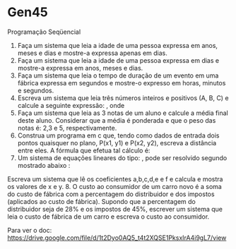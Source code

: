 # Gen45
Programação Seqüencial

1. Faça um sistema que leia a idade de uma pessoa expressa em anos, meses e dias e mostre-a expressa apenas em dias. 
2. Faça um sistema que leia a idade de uma pessoa expressa em dias e mostre-a expressa em anos, meses e dias. 
3. Faça um sistema que leia o tempo de duração de um evento em uma fábrica expressa em segundos e mostre-o expresso em horas, minutos e segundos. 
4. Escreva  um sistema que leia três números inteiros e positivos (A, B, C) e calcule a seguinte expressão: 
, onde  
5. Faça um sistema que leia as 3 notas de um aluno e calcule a média final deste aluno. Considerar que a média é ponderada e que o peso das notas é: 2,3 e 5, respectivamente. 
6. Construa um programa em c que, tendo como dados de entrada dois pontos quaisquer no plano, P(x1, y1) e P(x2, y2), escreva a distância entre eles. A fórmula que efetua tal cálculo é: 
7. Um sistema de equações lineares do tipo: 
, pode ser resolvido segundo mostrado abaixo : 
 
Escreva um sistema que lê os coeficientes a,b,c,d,e e f e calcula e mostra os valores de x e y. 
8. O custo ao consumidor de um carro novo é a soma do custo de fábrica com a percentagem do distribuidor e dos impostos (aplicados ao custo de fábrica). Supondo que a percentagem do distribuidor seja de 28% e os impostos de 45%, escrever um sistema que leia o custo de fábrica de um carro e escreva o custo ao consumidor. 


Para ver o doc: https://drive.google.com/file/d/1t2Dyo0AQ5_t4t2XQSE1PksxIrA4i9gL7/view
